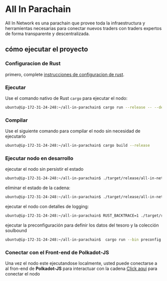 
# All In Parachain
All In Network es una parachain que provee toda la infraestructura y herramientas necesarias para conectar nuevos traders con traders expertos de forma transparente y descentralizada.

## cómo ejecutar el proyecto
### Configuracion de Rust

primero, complete [instrucciones de configuracion de rust](./docs/rust-setup.md).

### Ejecutar

Use el comando nativo de Rust `cargo` para ejecutar el nodo:

```sh
ubuntu@ip-172-31-24-248:~/all-in-parachain$ cargo run --release -- --dev
```

### Compilar

Use el siguiente comando para compilar el nodo sin necesidad de ejecutarlo

```sh
ubuntu@ip-172-31-24-248:~/all-in-parachain$ cargo build --release
```

### Ejecutar nodo en desarrollo
ejecutar el nodo sin persistir el estado

```bash
ubuntu@ip-172-31-24-248:~/all-in-parachain$ ./target/release/all-in-network --dev
```

eliminar el estado de la cadena:

```bash
ubuntu@ip-172-31-24-248:~/all-in-parachain$ ./target/release/all-in-network purge-chain --dev
```

ejecutar el nodo con detalles de logging:

```bash
ubuntu@ip-172-31-24-248:~/all-in-parachain$ RUST_BACKTRACE=1 ./target/release/all-in-network -ldebug --dev
```

ejecutar la preconfiguración para definir los datos del tesoro y la colección soulbound

```bash
ubuntu@ip-172-31-24-248:~/all-in-parachain$  cargo run --bin preconfig
```

### Conectar con el Front-end de Polkadot-JS  

Una vez el nodo este ejecutandose localmente, usted puede conectarse a al fron-end de **Polkadot-JS** para interactuar con la cadena
[Click
aqui](https://polkadot.js.org/apps/#/explorer?rpc=ws://localhost:9944) para conectar el nodo
